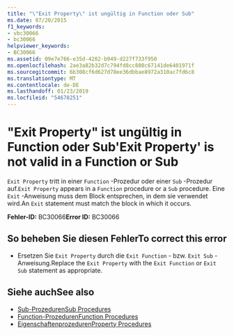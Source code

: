 ```yaml
---
title: "\"Exit Property\" ist ungültig in Function oder Sub"
ms.date: 07/20/2015
f1_keywords:
- vbc30066
- bc30066
helpviewer_keywords:
- BC30066
ms.assetid: 09e7e766-e35d-4282-b949-d227f733f950
ms.openlocfilehash: 2ae3a82b32d7c794fd8cc880c67141de6401971f
ms.sourcegitcommit: 6b308cf6d627d78ee36dbbae8972a310ac7fd6c8
ms.translationtype: MT
ms.contentlocale: de-DE
ms.lasthandoff: 01/23/2019
ms.locfileid: "54678251"
---
```

# <a name="exit-property-is-not-valid-in-a-function-or-sub"></a><span data-ttu-id="d8abb-102">"Exit Property" ist ungültig in Function oder Sub</span><span class="sxs-lookup"><span data-stu-id="d8abb-102">'Exit Property' is not valid in a Function or Sub</span></span>
<span data-ttu-id="d8abb-103">`Exit Property` tritt in einer `Function` -Prozedur oder einer `Sub` -Prozedur auf.</span><span class="sxs-lookup"><span data-stu-id="d8abb-103">`Exit Property` appears in a `Function` procedure or a `Sub` procedure.</span></span> <span data-ttu-id="d8abb-104">Eine `Exit` -Anweisung muss dem Block entsprechen, in dem sie verwendet wird.</span><span class="sxs-lookup"><span data-stu-id="d8abb-104">An `Exit` statement must match the block in which it occurs.</span></span>  
  
 <span data-ttu-id="d8abb-105">**Fehler-ID:** BC30066</span><span class="sxs-lookup"><span data-stu-id="d8abb-105">**Error ID:** BC30066</span></span>  
  
## <a name="to-correct-this-error"></a><span data-ttu-id="d8abb-106">So beheben Sie diesen Fehler</span><span class="sxs-lookup"><span data-stu-id="d8abb-106">To correct this error</span></span>  
  
-   <span data-ttu-id="d8abb-107">Ersetzen Sie `Exit Property` durch die `Exit Function` - bzw. `Exit Sub` -Anweisung.</span><span class="sxs-lookup"><span data-stu-id="d8abb-107">Replace the `Exit Property` with the `Exit Function` or `Exit Sub` statement as appropriate.</span></span>  
  
## <a name="see-also"></a><span data-ttu-id="d8abb-108">Siehe auch</span><span class="sxs-lookup"><span data-stu-id="d8abb-108">See also</span></span>
- [<span data-ttu-id="d8abb-109">Sub-Prozeduren</span><span class="sxs-lookup"><span data-stu-id="d8abb-109">Sub Procedures</span></span>](../../visual-basic/programming-guide/language-features/procedures/sub-procedures.md)
- [<span data-ttu-id="d8abb-110">Function-Prozeduren</span><span class="sxs-lookup"><span data-stu-id="d8abb-110">Function Procedures</span></span>](../../visual-basic/programming-guide/language-features/procedures/function-procedures.md)
- [<span data-ttu-id="d8abb-111">Eigenschaftenprozeduren</span><span class="sxs-lookup"><span data-stu-id="d8abb-111">Property Procedures</span></span>](../../visual-basic/programming-guide/language-features/procedures/property-procedures.md)
